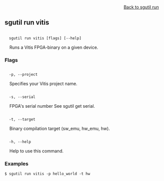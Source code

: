 <div id="readme" class="Box-body readme blob js-code-block-container">
<article class="markdown-body entry-content p-3 p-md-6" itemprop="text">
<p align="right">
<a href="https://github.com/fpgasystems/hacc/blob/main/CLI/docs/sgutil-run.md#sgutil-run">Back to sgutil run</a>
</p>

## sgutil run vitis

<code>
  sgutil run vitis [flags] [--help]
</code>
<p>
  &nbsp; &nbsp; Runs a Vitis FPGA-binary on a given device.
</p>

### Flags
<code>
  -p, --project
</code>
<p>
  &nbsp; &nbsp; Specifies your Vitis project name.
</p>
<code>
  -s, --serial
</code>
<p>
  &nbsp; &nbsp; FPGA's serial number See sgutil get serial.
</p>
<code>
  -t, --target
</code>
<p>
  &nbsp; &nbsp; Binary compilation target (sw_emu, hw_emu, hw).
</p>

<code>
  -h, --help
</code>
<p>
  &nbsp; &nbsp; Help to use this command.
</p>

### Examples
```
$ sgutil run vitis -p hello_world -t hw
```